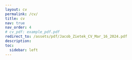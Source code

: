 ```yaml
---
layout: cv
permalink: /cv/
title: cv
nav: true
nav_order: 4
# cv_pdf: example_pdf.pdf
redirect_to: /assets/pdf/Jacob_Zietek_CV_Mar_16_2024.pdf
description: 
toc:
  sidebar: left
---
```

